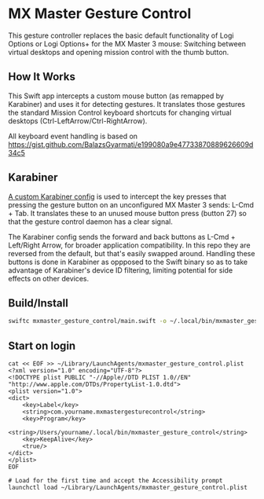 # MX Master Gesture Control

This gesture controller replaces the basic default functionality of Logi Options or Logi Options+ for the MX Master 3 mouse: Switching between virtual desktops and opening mission control with the thumb button.

## How It Works

This Swift app intercepts a custom mouse button (as remapped by Karabiner) and uses it for detecting gestures. It translates those gestures the standard Mission Control keyboard shortcuts for changing virtual desktops (Ctrl-LeftArrow/Ctrl-RightArrow).

All keyboard event handling is based on https://gist.github.com/BalazsGyarmati/e199080a9e47733870889626609d34c5

## Karabiner

[A custom Karabiner config](./karabiner.json) is used to intercept the key presses that pressing the gesture button on an unconfigured MX Master 3 sends: L-Cmd + Tab. It translates these to an unused mouse button press (button 27) so that the gesture control daemon has a clear signal.

The Karabiner config sends the forward and back buttons as L-Cmd + Left/Right Arrow, for broader application compatibility. In this repo they are reversed from the default, but that's easily swapped around. Handling these buttons is done in Karabiner as oppposed to the Swift binary so as to take advantage of Karabiner's device ID filtering, limiting potential for side effects on other devices.

## Build/Install

```bash
swiftc mxmaster_gesture_control/main.swift -o ~/.local/bin/mxmaster_gesture_control
```

## Start on login

```
cat << EOF >> ~/Library/LaunchAgents/mxmaster_gesture_control.plist
<?xml version="1.0" encoding="UTF-8"?>
<!DOCTYPE plist PUBLIC "-//Apple//DTD PLIST 1.0//EN" "http://www.apple.com/DTDs/PropertyList-1.0.dtd">
<plist version="1.0">
<dict>
    <key>Label</key>
    <string>com.yourname.mxmastergesturecontrol</string>
    <key>Program</key>
    <string>/Users/yourname/.local/bin/mxmaster_gesture_control</string>
    <key>KeepAlive</key>
    <true/>
</dict>
</plist>
EOF

# Load for the first time and accept the Accessibility prompt
launchctl load ~/Library/LaunchAgents/mxmaster_gesture_control.plist
```
